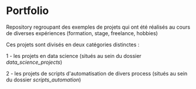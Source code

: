# Portfolio

Repository regroupant des exemples de projets qui ont été réalisés au cours de diverses expériences (formation, stage, freelance, hobbies)

Ces projets sont divisés en deux catégories distinctes :

1 - les projets en data science (situés au sein du dossier _data_science_projects_)

2 - les projets de scripts d'automatisation de divers process (situés au sein du dossier _scripts_automation_)


